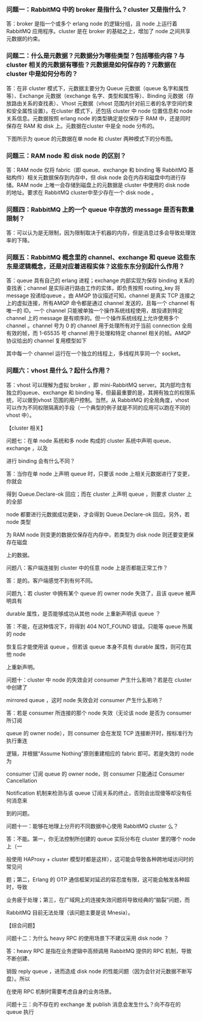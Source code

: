 

### 问题一：RabbitMQ 中的 broker 是指什么？cluster 又是指什么？

答：broker 是指一个或多个 erlang node 的逻辑分组，且 node 上运行着 RabbitMQ 应用程序。cluster 是在 broker 的基础之上，增加了 node 之间共享元数据的约束。

### 问题二：什么是元数据？元数据分为哪些类型？包括哪些内容？与 cluster 相关的元数据有哪些？元数据是如何保存的？元数据在 cluster 中是如何分布的？

答：在非 cluster 模式下，元数据主要分为 Queue 元数据（queue 名字和属性等）、Exchange 元数据（exchange 名字、类型和属性等）、Binding 元数据（存放路由关系的查找表）、Vhost 元数据（vhost 范围内针对前三者的名字空间约束和安全属性设置）。在cluster 模式下，还包括 cluster 中 node 位置信息和 node 关系信息。元数据按照 erlang node 的类型确定是仅保存于 RAM 中，还是同时保存在 RAM 和 disk 上。元数据在cluster 中是全 node 分布的。

下图所示为 queue 的元数据在单 node 和 cluster 两种模式下的分布图。

### 问题三：RAM node 和 disk node 的区别？

答：RAM node 仅将 fabric（即 queue、exchange 和 binding 等 RabbitMQ 基础构件）相关元数据保存到内存中，但 disk node 会在内存和磁盘中均进行存储。RAM node 上唯一会存储到磁盘上的元数据是 cluster 中使用的 disk node 的地址。要求在 RabbitMQ cluster中至少存在一个 disk node 。

### 问题四：RabbitMQ 上的一个 queue 中存放的 message 是否有数量限制？

答：可以认为是无限制，因为限制取决于机器的内存，但是消息过多会导致处理效率的下降。

### 问题五：RabbitMQ 概念里的 channel、exchange 和 queue 这些东东是逻辑概念，还是对应着进程实体？这些东东分别起什么作用？

答：queue 具有自己的 erlang 进程；exchange 内部实现为保存 binding 关系的查找表；channel 是实际进行路由工作的实体，即负责按照 routing_key 将 message 投递给queue 。由 AMQP 协议描述可知，channel 是真实 TCP 连接之上的虚拟连接，所有AMQP 命令都是通过 channel 发送的，且每一个 channel 有唯一的 ID。一个 channel 只能被单独一个操作系统线程使用，故投递到特定 channel 上的 message 是有顺序的。但一个操作系统线程上允许使用多个 channel 。channel 号为 0 的 channel 用于处理所有对于当前 connection 全局有效的帧，而 1-65535 号 channel 用于处理和特定 channel 相关的帧。AMQP 协议给出的 channel 复用模型如下

其中每一个 channel 运行在一个独立的线程上，多线程共享同一个 socket。

### 问题六：vhost 是什么？起什么作用？

答：vhost 可以理解为虚拟 broker ，即 mini-RabbitMQ server。其内部均含有独立的queue、exchange 和 binding 等，但最最重要的是，其拥有独立的权限系统，可以做到vhost 范围的用户控制。当然，从 RabbitMQ 的全局角度，vhost 可以作为不同权限隔离的手段（一个典型的例子就是不同的应用可以跑在不同的 vhost 中）。



【cluster 相关】

问题七：在单 node 系统和多 node 构成的 cluster 系统中声明 queue、exchange ，以及

进行 binding 会有什么不同？

答：当你在单 node 上声明 queue 时，只要该 node 上相关元数据进行了变更，你就会

得到 Queue.Declare-ok 回应；而在 cluster 上声明 queue ，则要求 cluster 上的全部

node 都要进行元数据成功更新，才会得到 Queue.Declare-ok 回应。另外，若 node 类型

为 RAM node 则变更的数据仅保存在内存中，若类型为 disk node 则还要变更保存在磁盘

上的数据。

问题八：客户端连接到 cluster 中的任意 node 上是否都能正常工作？

答：是的。客户端感觉不到有何不同。

问题九：若 cluster 中拥有某个 queue 的 owner node 失效了，且该 queue 被声明具有

durable 属性，是否能够成功从其他 node 上重新声明该 queue ？

答：不能，在这种情况下，将得到 404 NOT_FOUND 错误。只能等 queue 所属的 node

恢复后才能使用该 queue 。但若该 queue 本身不具有 durable 属性，则可在其他 node

上重新声明。

问题十：cluster 中 node 的失效会对 consumer 产生什么影响？若是在 cluster 中创建了

mirrored queue ，这时 node 失效会对 consumer 产生什么影响？

答：若是 consumer 所连接的那个 node 失效（无论该 node 是否为 consumer 所订阅

queue 的 owner node），则 consumer 会在发现 TCP 连接断开时，按标准行为执行重连

逻辑，并根据“Assume Nothing”原则重建相应的 fabric 即可。若是失效的 node 为

consumer 订阅 queue 的 owner node，则 consumer 只能通过 Consumer Cancellation

Notification 机制来检测与该 queue 订阅关系的终止，否则会出现傻等却没有任何消息来

到的问题。

问题十一：能够在地理上分开的不同数据中心使用 RabbitMQ cluster 么？

答：不能。第一，你无法控制所创建的 queue 实际分布在 cluster 里的哪个 node 上（一

般使用 HAProxy + cluster 模型时都是这样），这可能会导致各种跨地域访问时的常见问

题；第二，Erlang 的 OTP 通信框架对延迟的容忍度有限，这可能会触发各种超时，导致

业务疲于处理；第三，在广域网上的连接失效问题将导致经典的“脑裂”问题，而

RabbitMQ 目前无法处理（该问题主要是说 Mnesia）。

【综合问题】

问题十二：为什么 heavy RPC 的使用场景下不建议采用 disk node ？

答：heavy RPC 是指在业务逻辑中高频调用 RabbitMQ 提供的 RPC 机制，导致不断创建、

销毁 reply queue ，进而造成 disk node 的性能问题（因为会针对元数据不断写盘）。所以

在使用 RPC 机制时需要考虑自身的业务场景。

问题十三：向不存在的 exchange 发 publish 消息会发生什么？向不存在的 queue 执行